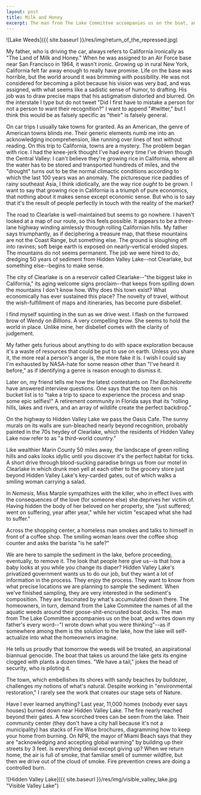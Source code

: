 ```yaml
---
layout: post
title: Milk and Honey
excerpt: The man from The Lake Committee accompanies us on the boat, and writes down my father’s every word–“I wrote down what you were thinking”–as if somewhere among them is the solution to the lake, how the lake will self-actualize into what the homeowners imagine
---
```


![Lake Weeds]({{ site.baseurl }}/res/img/return_of_the_repressed.jpg)

My father, who is driving the car, always refers to California ironically as "The Land of Milk and Honey." When he was assigned to an Air Force base near San Francisco in 1964, it wasn't ironic. Growing up in rural New York, California felt far away enough to really have promise. Life on the base was horrible, but the world around it was brimming with possibility. He was not considered for becoming a pilot because his vision was very bad, and was assigned, with what seems like a sadistic sense of humor, to drafting. His job was to draw precise maps that his astigmatism distorted and blurred. On the interstate I type but do not tweet "Did I first have to mistake a person for not a person to want their recognition?" I want to append "#twitter," but I think this would be as falsely specific as "their" is falsely general.

On car trips I usually take towns for granted. As an American, the genre of American towns blinds me. Their generic elements numb me into an acknowledging incomprehension, like running over lines of text without reading. On this trip to California, towns are a mystery. The problem began with rice. I had the knee-jerk thought I've had every time I've driven though the Central Valley: I can't believe they're growing rice in California, where all the water has to be stored and transported hundreds of miles, and the "drought" turns out to be the normal climactic conditions according to which the last 100 years was an anomaly. The picturesque rice paddies of rainy southeast Asia, I think idiotically, are the way rice *ought* to be grown. I want to say that growing rice in California is a triumph of pure economics, that nothing about it makes sense except economic sense. But who is to say that it's the result of people perfectly in touch with the reality of the market?

The road to Clearlake is well-maintained but seems to go nowhere. I haven't looked at a map of our route, so this feels possible. It appears to be a three-lane highway winding aimlessly through rolling Californian hills. My father says triumphantly, as if deciphering a treasure map, that these mountains are not the Coast Range, but something else. The ground is sloughing off into ravines; soft beige earth is exposed on nearly-vertical eroded slopes. The mountains do not seems permanent. The job we were hired to do, dredging 50 years of sediment from Hidden Valley Lake--not Clearlake, but something else--begins to make sense.

The city of Clearlake is on a reservoir called Clearlake--"the biggest lake in California," its aging welcome signs proclaim--that keeps from spilling down the mountains I don't know how. Why does this town exist? What economically has ever sustained this place? The novelty of travel, without the wish-fulfillment of maps and itineraries, has become pure disbelief.

I find myself squinting in the sun as we drive west. I flash on the furrowed brow of Wendy on *Billions*. A very compelling brow. She seems to hold the world in place. Unlike mine, her disbelief comes with the clarity of judgement.

My father gets furious about anything to do with space exploration because it's a waste of resources that could be put to use on earth. Unless you share it, the more real a person's anger is, the more fake it is. I wish I could say I'm exhausted by NASA-hate for some reason other than "I've heard it before," as if identifying a genre is reason enough to dismiss it.

Later on, my friend tells me how the latest contestants on *The Bachelorette* have answered interview questions. One says that the top item on his bucket list is to "take a trip to space to experience the process and snap some epic selfies!" A retirement community in Florida says that its "rolling hills, lakes and rivers, and an array of wildlife create the perfect backdrop."

On the highway to Hidden Valley Lake we pass the Oasis Cafe. The sunny murals on its walls are sun-bleached nearly beyond recognition, probably painted in the 70s heydey of Clearlake, which the residents of Hidden Valley Lake now refer to as "a third-world country."

Like wealthier Marin County 50 miles away, the landscape of green rolling hills and oaks looks idyllic until you discover it's the perfect habitat for ticks. A short drive through blood-sucking paradise brings us from our motel in Clearlake in which drunk men yell at each other to the grocery store just beyond Hidden Valley Lake's key-carded gates, out of which walks a smiling woman carrying a salad.

In *Nemesis*, Miss Marple sympathizes with the killer, who in effect lives with the consequences of the love (for someone else) she deprives her victim of. Having hidden the body of her beloved on her property, she "just suffered; went on suffering, year after year," while her victim "escaped what she had to suffer."

Across the shopping center, a homeless man smokes and talks to himself in front of a coffee shop. The smiling woman leans over the coffee shop counter and asks the barista "is he safe?"

We are here to sample the sediment in the lake, before proceeding, eventually, to remove it. The look that people here give us--is that how a baby looks at you while you change its diaper? Hidden Valley Lake's privatized government wants us to do our job, but they want a lot of information in the process. They enjoy the process. They want to know from what precise locations we are planning to sample the sediment. When we've finished sampling, they are very interested in the sediment's composition. They are fascinated by what's accumulated down there. The homeowners, in turn, demand from the Lake Commitee the names of all the aquatic weeds around their goose-shit-encrusted boat docks. The man from The Lake Committee accompanies us on the boat, and writes down my father's every word--"I wrote down what you were thinking"--as if somewhere among them is the solution to the lake, how the lake will self-actualize into what the homeowners imagine.

He tells us proudly that tomorrow the weeds will be treated, an aspirational biannual genocide. The boat that takes us around the lake gets its engine clogged with plants a dozen times. "We have a tail," jokes the head of security, who is piloting it.

The town, which embellishes its shores with sandy beaches by bulldozer, challenges my notions of what's natural. Despite working in "environmental restoration," I rarely see the work that creates our stage sets of Nature.

Have I ever learned anything? Last year, 11,000 homes (nobody ever says houses) burned down near Hidden Valley Lake. The fire nearly reached beyond their gates. A few scorched trees can be seen from the lake. Their community center (they don't have a city hall because it's not a municipality) has stacks of Fire Wise brochures, diagramming how to keep your home from burning. On NPR, the mayor of Miami Beach says that they are "acknowledging and accepting global warming" by building up their streets by 3 feet. Is everything denial except giving up? When we return home, the air is full of smoke, that familiar smell of summer wildfire, but then we drive out of the cloud of smoke. Fire prevention crews are doing a controlled burn.

![Hidden Valley Lake]({{ site.baseurl }}/res/img/visible_valley_lake.jpg "Visible Valley Lake")